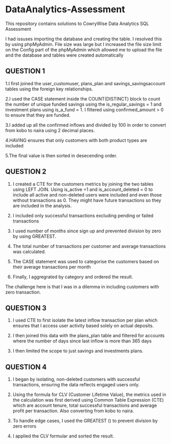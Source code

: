 # DataAnalytics-Assessment
This repository contains solutions to CowryWise Data Analytics SQL Assessment

I had issuses importing the database and creating the table. I resolved this by using phpMyAdmin. File size was large but I increased the file size limit on the Config part of the phpMyAdmin which allowed me to upload the file and the database and tables were created automatically

## QUESTION 1

1.I first joined the user_customuser, plans_plan and savings_savingsaccount tables using the foreign key relationships.

2.I used the CASE statement inside the COUNT(DISTINCT) block to count the number of unique funded savings using the is_regular_savings = 1 and investment plans using is_a_fund = 1. I filtered using confirmed_amount > 0 to ensure that they are funded.

3.I added up all the confirmed inflows and divided by 100 in order to convert from kobo to naira using 2 decimal places.

4.HAVING ensures that only customers with both product types are included

5.The final value is then sorted in desecending order.

## QUESTION 2

1. I created a CTE for the customers metrics by joining the two tables using LEFT JOIN. Using is_active =1 and is_account_deleted = 0 to include all active and non-deleted users were included and even those without transactions as 0. They might have future transactions so they are included in the analysis.

2. I included only successful transactions excluding pending or failed transactions

3. I used number of months since sign up and prevented division by zero by using GREATEST.

4. The total number of transactions per customer and average transactions was calculated.

5. The CASE statement was used to categorise the customers based on their average transactions per month

6. Finally, I aggregrated by category and ordered the result.

The challenge here is that I was in a dilemma in including customers with zero transaction. 

## QUESTION 3
1. I used CTE to first isolate the latest inflow transaction per plan which ensures that I access user activity based solely on actual deposits. 

2. I then joined this data with the plans_plan table and filtered for accounts where the number of days since last inflow is more than 365 days

3. I then limited the scope to just savings and investments plans. 

## QUESTION 4
1. I began by isolating, non-deleted customers with successful transactions, ensuring the data reflects engaged users only.

2. Using the formula for CLV (Customer Lifetime Value), the metrics used in the calculation was first derived using Common Table Expression (CTE) which are account tenure, total successful transactions and average profit per transaction. Also converting from kobo to naira.

3. To handle edge cases, I used the GREATEST () to prevent division by zero errors

4. I applied the CLV formular and sorted the result.
